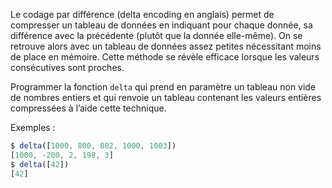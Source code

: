 Le codage par différence (delta encoding en anglais) permet de compresser un tableau de
données en indiquant pour chaque donnée, sa différence avec la précédente (plutôt que la
donnée elle-même). On se retrouve alors avec un tableau de données assez petites nécessitant
moins de place en mémoire. Cette méthode se révèle efficace lorsque les valeurs consécutives
sont proches.

Programmer la fonction `delta` qui prend en paramètre un tableau non vide de nombres entiers
et qui renvoie un tableau contenant les valeurs entières compressées à l’aide cette technique.

Exemples :

```js
$ delta([1000, 800, 802, 1000, 1003])
[1000, -200, 2, 198, 3]
$ delta([42])
[42] 
```
